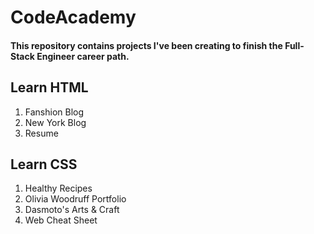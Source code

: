 # CodeAcademy

#### This repository contains projects I've been creating to finish the Full-Stack Engineer career path.

## Learn HTML
1. Fanshion Blog
2. New York Blog
3. Resume

## Learn CSS
1. Healthy Recipes 
2. Olivia Woodruff Portfolio 
3. Dasmoto's Arts & Craft
4. Web Cheat Sheet 
